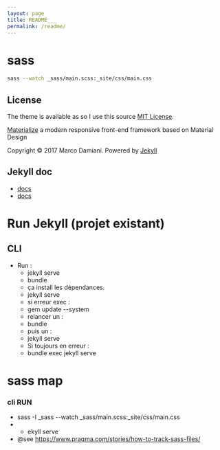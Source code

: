 ```yaml
---
layout: page
title: README___
permalink: /readme/
---
```


# sass

```bash
sass --watch _sass/main.scss:_site/css/main.css
```

## License

The theme is available as so I use this source [MIT License][2].

[Materialize][3] a modern responsive front-end framework based on Material Design

Copyright © 2017 Marco Damiani. Powered by <a href="http://jekyllrb.com">Jekyll</a>

[1]: https://github.com/jekyll/minima
[2]: https://opensource.org/licenses/MIT
[3]: http://materializecss.com/

## Jekyll doc

- [docs](https://jekyllrb.com/docs/)
- [docs](https://jekyllrb.com/docs/)

# Run Jekyll (projet existant)

## CLI

- Run :
  - jekyll serve
  - bundle
  - ça install les dépendances.
  - jekyll serve
  - si erreur exec :
  - gem update --system
  - relancer un :
  - bundle
  - puis un :
  - jekyll serve
  - Si toujours en erreur :
  - bundle exec jekyll serve

# sass map

### cli RUN

- sass -I \_sass --watch \_sass/main.scss:\_site/css/main.css
- - ekyll serve
- @see https://www.praqma.com/stories/how-to-track-sass-files/
